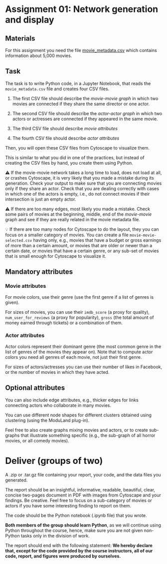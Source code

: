 # Assignment 01: Network generation and display

## Materials

For this assignment you need the file [movie_metadata.csv](data/movie_metadata.csv) which contains information about 5,000 movies.

## Task

The task is to write Python code, in a Jupyter Notebook, that reads the `movie_metadata.csv` file and creates four CSV files.

1. The first CSV file should describe the *movie-movie graph* in which two movies are connected if they share the same director or one actor.

2. The second CSV file should describe the *actor-actor graph* in which two actors or actresses are connected if they appeared in the same movie.

3. The third CSV file should describe *movie attributes*

4. The fourth CSV file should describe *actor attributes*

Then, you will open these CSV files from Cytoscape to visualize them.

This is similar to what you did in one of the practices, but instead of creating the CSV files by hand, you create them using Python.

:warning: If the movie-movie network takes a long time to load, does not load at all, or crashes Cytoscape, it is very likely that you made a mistake during its generation. Check your output to make sure that you are connecting movies only if they share an actor. Check that you are dealing correctly with cases in which one of the actors is empty, i.e., do not connect movies if their intersection is just an empty actor.

:warning: If there are too many edges, most likely you made a mistake. Check some pairs of movies at the beginning, middle, end of the *movie-movie* graph and see if they are really related in the movie metadata file.

:bulb: If there are too many nodes for Cytoscape to do the layout, they you can focus on a smaller category of movies. You can create a file `movie-movie-selected.csv` having only, e.g., movies that have a budget or gross earnings of more than a certain amount, or movies that are older or newer than a certain date, or movies that have a certain genre, or any sub-set of movies that is small enough for Cytoscape to visualize it.

## Mandatory attributes

### Movie attributes

For movie colors, use their genre (use the first genre if a list of genres is given).

For sizes of movies, you can use their `imdb_score` (a proxy for quality), `num_user_for_reviews` (a proxy for popularity),  `gross` (the total amount of money earned through tickets) or a combination of them.

### Actor attributes

Actor colors represent their dominant genre (the most common genre in the list of genres of the movies they appear on). Note that to compute actor colors you need all genres of each movie, not just their first genre.

For sizes of actors/actresses you can use their number of likes in Facebook, or the number of movies in which they have acted.

## Optional attributes

You can also include edge attributes, e.g., thicker edges for links connecting actors who collaborate in many movies.

You can use different node shapes for different clusters obtained using clustering (using the ModuLand plug-in).

Feel free to also create graphs mixing movies and actors, or to create sub-graphs that illustrate something specific (e.g., the sub-graph of all horror movies, or all comedy movies).

# Deliver (groups of two)

A .zip or .tar.gz file containing your report, your code, and the data files you generated.

The report should be an insightful, informative, readable, beautiful, clear, concise two-pages document in PDF with images from Cytoscape and your findings. Be creative. Feel free to focus on a sub-category of movies or actors if you have some interesting finding to report on them.

The code should be the Python notebook (.ipynb file) that you wrote.

**Both members of the group should learn Python**, as we will continue using Python throughout the course, hence, make sure you are not given non-Python tasks only in the division of work.

The report should end with the following statement: **We hereby declare that, except for the code provided by the course instructors, all of our code, report, and figures were produced by ourselves.**
